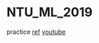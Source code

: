 # NTU_ML_2019
practice
[ref](http://speech.ee.ntu.edu.tw/~tlkagk/courses_ML19.html)
[youtube](https://www.youtube.com/channel/UC2ggjtuuWvxrHHHiaDH1dlQ)
